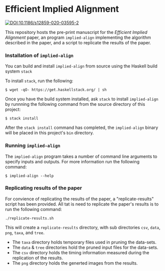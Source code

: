  Efficient Implied Alignment
=============================

[![DOI:10.1186/s12859-020-03595-2](https://zenodo.org/badge/DOI/10.1186/s12859-020-03595-2.svg)](https://doi.org/10.1186/s12859-020-03595-2)

This repository hosts the pre-print manuscript for the *Efficient Implied Alignment* paper, an program `implied-align` implementing the algorithm described in the paper, and a script to replicate the results of the paper.

### Installation of `implied-align`

You can build and install `implied-align` from source using the Haskell build system `stack`

To install `stack`, run the following:
```
$ wget -qO- https://get.haskellstack.org/ | sh
```

Once you have the build system installed, ask `stack` to install `implied-align` by runnning the following command from the source directory of this project:

```
$ stack install
```

After the `stack install` command has completed, the `implied-align` binary will be placed in this project's `bin` directory.

### Running `implied-align`

The `implied-align` program takes a number of command line arguments to specify inputs and outputs. For more information run the following command:

```
$ implied-align --help
```

### Replicating results of the paper

For convience of replicating the results of the paper, a "replicate-results" script has been provided. All tat is need to replicate the paper's results is to run the following command:

```
./replicate-results.sh
```

This will create a `replicate-results` directory, with sub directories `csv`, `data`, `png`, `taxa`, and `tree`. 
 
 - The `taxa` directory holds temporary files used in pruning the data-sets. 
 - The `data` & `tree` directories hold the pruned input files for the data-sets.
 - The `csv` directory holds the timing information measured during the replication of the results.
 - The `png` directory holds the generted images from the results.
 
